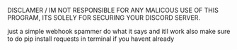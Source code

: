DISCLAMER \/
IM NOT RESPONSIBLE FOR ANY MALICOUS USE OF THIS PROGRAM, ITS SOLELY FOR SECURING YOUR DISCORD SERVER.

just a simple webhook spammer do what it says and itll work
also make sure to do pip install requests in terminal if you havent already
